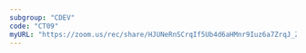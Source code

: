 ```yaml
---
subgroup: "CDEV"
code: "CT09"
myURL: "https://zoom.us/rec/share/HJUNeRnSCrqIf5Ub4d6aHMnr9Iuz6a7ZrqJ_Z8TQDEehyOMX-4yCAszY1S6IowJT.uEMseDin2zaQNWSb?startTime=1623937460000"
---
```

